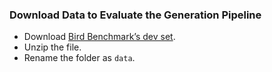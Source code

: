 ### Download Data to Evaluate the Generation Pipeline

- Download [Bird Benchmark’s dev set](https://bird-bench.oss-cn-beijing.aliyuncs.com/dev.zip).
- Unzip the file.
- Rename the folder as `data`.
